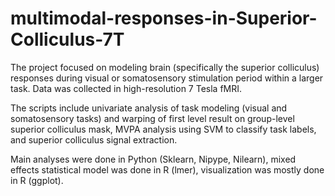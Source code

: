 # multimodal-responses-in-Superior-Colliculus-7T

The project focused on modeling brain (specifically the superior colliculus) responses during visual or somatosensory stimulation period within a larger task. Data was collected in high-resolution 7 Tesla fMRI. 

The scripts include univariate analysis of task modeling (visual and somatosensory tasks) and warping of first level result on group-level superior colliculus mask, MVPA analysis using SVM to classify task labels, and superior colliculus signal extraction.

Main analyses were done in Python (Sklearn, Nipype, Nilearn), mixed effects statistical model was done in R (lmer), visualization was mostly done in R (ggplot). 
